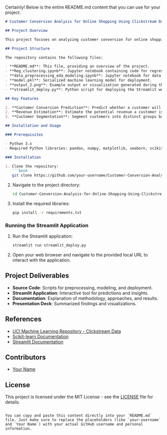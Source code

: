 Certainly! Below is the entire README.md content that you can use for your project.

```markdown
# Customer Conversion Analysis for Online Shopping Using Clickstream Data

## Project Overview

This project focuses on analyzing customer conversion for online shopping using clickstream data. The goal is to develop a Streamlit web application that leverages machine learning models to predict customer conversion, estimate potential revenue, and segment customers based on their browsing behavior.

## Project Structure

The repository contains the following files:

- **README.md**: This file, providing an overview of the project.
- **Reg_clustering.ipynb**: Jupyter notebook containing code for regression and clustering models.
- **data_preprocessing_eda_modeling.ipynb**: Jupyter notebook for data preprocessing, exploratory data analysis (EDA), and model building.
- **model.pkl**: Serialized machine learning model for deployment.
- **output_2.png**: Example output or visualization generated during the project.
- **streamlit_deploy.py**: Python script for deploying the Streamlit web application.

## Key Features

1. **Customer Conversion Prediction**: Predict whether a customer will complete a purchase based on their browsing behavior.
2. **Revenue Estimation**: Estimate the potential revenue a customer is likely to generate.
3. **Customer Segmentation**: Segment customers into distinct groups based on their online behavior patterns.

## Installation and Usage

### Prerequisites

- Python 3.x
- Required Python libraries: pandas, numpy, matplotlib, seaborn, scikit-learn, xgboost, tensorflow, streamlit

### Installation

1. Clone the repository:
   ```bash
   git clone https://github.com/your-username/Customer-Conversion-Analysis-for-Online-Shopping-Using-Clickstream-Data.git
   ```
2. Navigate to the project directory:
   ```bash
   cd Customer-Conversion-Analysis-for-Online-Shopping-Using-Clickstream-Data
   ```
3. Install the required libraries:
   ```bash
   pip install -r requirements.txt
   ```

### Running the Streamlit Application

1. Run the Streamlit application:
   ```bash
   streamlit run streamlit_deploy.py
   ```
2. Open your web browser and navigate to the provided local URL to interact with the application.

## Project Deliverables

- **Source Code**: Scripts for preprocessing, modeling, and deployment.
- **Streamlit Application**: Interactive tool for predictions and insights.
- **Documentation**: Explanation of methodology, approaches, and results.
- **Presentation Deck**: Summarized findings and visualizations.

## References

- [UCI Machine Learning Repository - Clickstream Data](https://archive.ics.uci.edu/ml/datasets/Clickstream+Data+for+Online+Shopping)
- [Scikit-learn Documentation](https://scikit-learn.org/stable/)
- [Streamlit Documentation](https://docs.streamlit.io/)

## Contributors

- [Your Name](https://github.com/your-username)

## License

This project is licensed under the MIT License - see the [LICENSE](LICENSE) file for details.
```

You can copy and paste this content directly into your `README.md` file. Just make sure to replace the placeholders (like `your-username` and `Your Name`) with your actual GitHub username and personal information.
